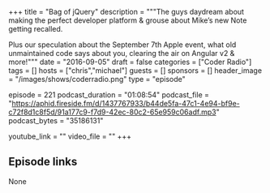 +++
title = "Bag of jQuery"
description = """The guys daydream about making the perfect developer platform & grouse about Mike’s new Note getting recalled.

Plus our speculation about the September 7th Apple event, what old unmaintained code says about you, clearing the air on Angular v2 & more!"""
date = "2016-09-05"
draft = false
categories = ["Coder Radio"]
tags = []
hosts = ["chris","michael"]
guests = []
sponsors = []
header_image = "/images/shows/coderradio.png"
type = "episode"

episode = 221
podcast_duration = "01:08:54"
podcast_file = "https://aphid.fireside.fm/d/1437767933/b44de5fa-47c1-4e94-bf9e-c72f8d1c8f5d/91a177c9-f7d9-42ec-80c2-65e959c06adf.mp3"
podcast_bytes = "35186131"

youtube_link = ""
video_file = ""
+++

## Episode links

None


